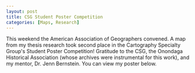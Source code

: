 ```yaml
---
layout: post
title: CSG Student Poster Competition
categories: [Maps, Research]
---
```


This weekend the American Association of Geographers convened. A map from my thesis research took second place in the Cartography Specialty Group's Student Poster Competition! Gratitude to the CSG, the Onondaga Historical Association (whose archives were instrumental for this work), and my mentor, Dr. Jenn Bernstein. You can view my poster below.

<object align="middle"
        data="../portfolio/aag2022-poster.pdf" width="1000" height="600" type='application/pdf'>
</object>
